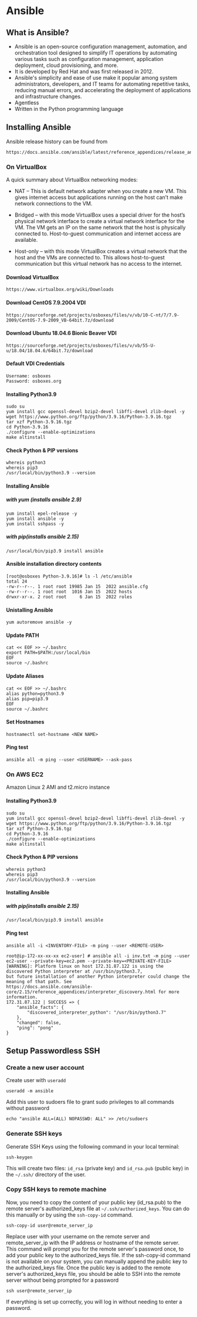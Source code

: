# Ansible
## What is Ansible?
- Ansible is an open-source configuration management, automation, and orchestration tool designed to simplify IT operations by automating various tasks such as configuration management, application deployment, cloud provisioning, and more. 
- It is developed by Red Hat and was first released in 2012.
- Ansible's simplicity and ease of use make it popular among system administrators, developers, and IT teams for automating repetitive tasks, reducing manual errors, and accelerating the deployment of applications and infrastructure changes.
- Agentless
- Written in the Python programming language

## Installing Ansible
Ansible release history can be found from
```
https://docs.ansible.com/ansible/latest/reference_appendices/release_and_maintenance.html
```
### On VirtualBox
A quick summary about VirtualBox networking modes:

- NAT – This is default network adapter when you create a new VM. This gives internet access but applications running on the host can’t make network connections to the VM.

- Bridged – with this mode VirtualBox uses a special driver for the host’s physical network interface to create a virtual network interface for the VM. The VM gets an IP on the same network that the host is physically connected to. Host-to-guest communication and internet access are available.

- Host-only – with this mode VirtualBox creates a virtual network that the host and the VMs are connected to. This allows host-to-guest communication but this virtual network has no access to the internet.

#### Download VirtualBox
```
https://www.virtualbox.org/wiki/Downloads
```
#### Download CentOS 7.9.2004 VDI
```
https://sourceforge.net/projects/osboxes/files/v/vb/10-C-nt/7/7.9-2009/CentOS-7.9-2009_VB-64bit.7z/download
```
#### Download Ubuntu 18.04.6 Bionic Beaver VDI
```
https://sourceforge.net/projects/osboxes/files/v/vb/55-U-u/18.04/18.04.6/64bit.7z/download
```
#### Default VDI Credentials
```
Username: osboxes
Password: osboxes.org
```
#### Installing Python3.9
```
sudo su
yum install gcc openssl-devel bzip2-devel libffi-devel zlib-devel -y
wget https://www.python.org/ftp/python/3.9.16/Python-3.9.16.tgz
tar xzf Python-3.9.16.tgz
cd Python-3.9.16
./configure --enable-optimizations
make altinstall
```
#### Check Python & PIP versions
```
whereis python3
whereis pip3
/usr/local/bin/python3.9 --version
```
#### Installing Ansible
##### with yum (installs ansible 2.9)
```
yum install epel-release -y
yum install ansible -y
yum install sshpass -y
```
##### with pip(installs ansible 2.15)
```
/usr/local/bin/pip3.9 install ansible
```
#### Ansible installation directory contents
```
[root@osboxes Python-3.9.16]# ls -l /etc/ansible
total 24
-rw-r--r--. 1 root root 19985 Jan 15  2022 ansible.cfg
-rw-r--r--. 1 root root  1016 Jan 15  2022 hosts
drwxr-xr-x. 2 root root     6 Jan 15  2022 roles
```
#### Unistalling Ansible
```
yum autoremove ansible -y
```
#### Update PATH
```
cat << EOF >> ~/.bashrc
export PATH=$PATH:/usr/local/bin
EOF
source ~/.bashrc
```
#### Update Aliases
```
cat << EOF >> ~/.bashrc
alias python=python3.9
alias pip=pip3.9
EOF
source ~/.bashrc
```
#### Set Hostnames
```
hostnamectl set-hostname <NEW NAME>
```
#### Ping test
```
ansible all -m ping --user <USERNAME> --ask-pass
```
### On AWS EC2
Amazon Linux 2 AMI and t2.micro instance

#### Installing Python3.9
```
sudo su
yum install gcc openssl-devel bzip2-devel libffi-devel zlib-devel -y
wget https://www.python.org/ftp/python/3.9.16/Python-3.9.16.tgz
tar xzf Python-3.9.16.tgz
cd Python-3.9.16
./configure --enable-optimizations
make altinstall
```
#### Check Python & PIP versions
```
whereis python3
whereis pip3
/usr/local/bin/python3.9 --version
```
#### Installing Ansible
##### with pip(installs ansible 2.15)
```
/usr/local/bin/pip3.9 install ansible
```
#### Ping test
```
ansible all -i <INVENTORY-FILE> -m ping --user <REMOTE-USER>
```
```
root@ip-172-xx-xx-xx ec2-user] # ansible all -i inv.txt -m ping --user ec2-user --private-key=ec2.pem --private-key=<PRIVATE-KEY-FILE>
[WARNING]: Platform linux on host 172.31.87.122 is using the discovered Python interpreter at /usr/bin/python3.7,
but future installation of another Python interpreter could change the meaning of that path. See
https://docs.ansible.com/ansible-core/2.15/reference_appendices/interpreter_discovery.html for more information.
172.31.87.122 | SUCCESS => {
    "ansible_facts": {
        "discovered_interpreter_python": "/usr/bin/python3.7"
    },
    "changed": false,
    "ping": "pong"
}
```

## Setup Passwordless SSH
### Create a new user account
Create user with `useradd`
```
useradd -m ansible
```
Add this user to sudoers file to grant sudo privileges to all commands without password 
```
echo "ansible ALL=(ALL) NOPASSWD: ALL" >> /etc/sudoers
```
### Generate SSH keys
Generate SSH Keys using the following command in your local terminal:
```
ssh-keygen
```
This will create two files: `id_rsa` (private key) and `id_rsa.pub` (public key) in the `~/.ssh/` directory of the user.

### Copy SSH keys to remote machine
Now, you need to copy the content of your public key (id_rsa.pub) to the remote server's authorized_keys file at `~/.ssh/authorized_keys`. You can do this manually or by using the `ssh-copy-id` command.
```
ssh-copy-id user@remote_server_ip
```
Replace user with your username on the remote server and remote_server_ip with the IP address or hostname of the remote server. This command will prompt you for the remote server's password once, to add your public key to the authorized_keys file.
If the ssh-copy-id command is not available on your system, you can manually append the public key to the authorized_keys file.
Once the public key is added to the remote server's authorized_keys file, you should be able to SSH into the remote server without being prompted for a password
```
ssh user@remote_server_ip
```
If everything is set up correctly, you will log in without needing to enter a password.